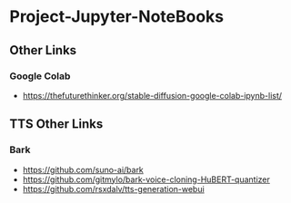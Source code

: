 # Project-Jupyter-NoteBooks

## Other Links

### Google Colab
- https://thefuturethinker.org/stable-diffusion-google-colab-ipynb-list/

## TTS Other Links

### Bark
- https://github.com/suno-ai/bark
- https://github.com/gitmylo/bark-voice-cloning-HuBERT-quantizer
- https://github.com/rsxdalv/tts-generation-webui
